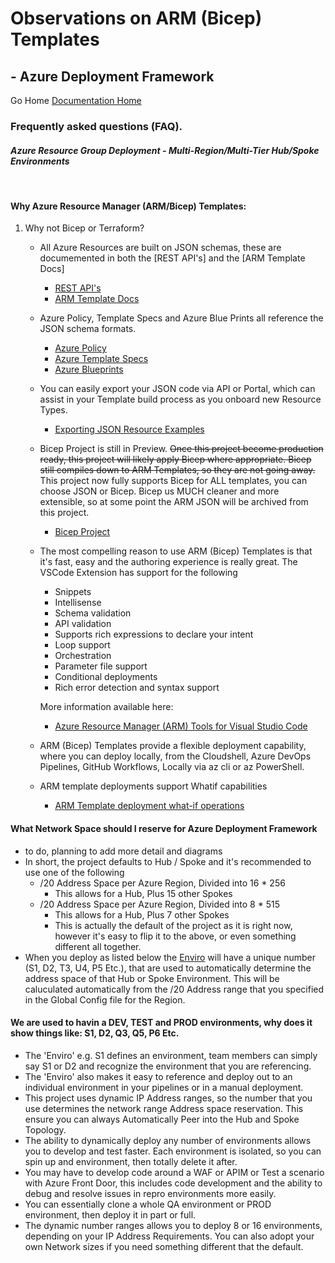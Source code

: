 #  Observations on ARM (Bicep) Templates # 

## - Azure Deployment Framework ## 
Go Home [Documentation Home](./ARM.md)

### Frequently asked questions (FAQ).

#### *Azure Resource Group Deployment - Multi-Region/Multi-Tier Hub/Spoke Environments*
<br/>

#### <a name="ARM"></a> Why Azure Resource Manager (ARM/Bicep) Templates:
1) Why not Bicep or Terraform?

    - All Azure Resources are built on JSON schemas, these are documemented in both the [REST API's] and the [ARM Template Docs]

        - [REST API's](https://docs.microsoft.com/en-us/rest/api/?view=Azure)
        - [ARM Template Docs](https://docs.microsoft.com/en-us/azure/templates/)
    
    - Azure Policy, Template Specs and Azure Blue Prints all reference the JSON schema formats.

        - [Azure Policy](https://docs.microsoft.com/en-us/azure/governance/policy/)
        - [Azure Template Specs](https://docs.microsoft.com/en-us/azure/azure-resource-manager/templates/template-specs?tabs=azure-powershell)
        - [Azure Blueprints](https://docs.microsoft.com/en-us/azure/governance/blueprints/overview)

    - You can easily export your JSON code via API or Portal, which can assist in your Template build process as you onboard new Resource Types.
        - [Exporting JSON Resource Examples](../ADF/1-PrereqsToDeploy/19-TestResourceHTTP.ps1)

    - Bicep Project is still in Preview. ~~Once this project become production ready, this project will likely apply Bicep where appropriate. Bicep still compiles down to ARM Templates, so they are not going away.~~ This project now fully supports Bicep for ALL templates, you can choose JSON or Bicep. Bicep us MUCH cleaner and more extensible, so at some point the ARM JSON will be archived from this project.

        - [Bicep Project](https://github.com/Azure/bicep/blob/main/README.md)
    
    - The most compelling reason to use ARM (Bicep) Templates is that it's fast, easy and the authoring experience is really great. The VSCode Extension has support for the following
    
        - Snippets
        - Intellisense
        - Schema validation
        - API validation
        - Supports rich expressions to declare your intent
        - Loop support
        - Orchestration
        - Parameter file support
        - Conditional deployments
        - Rich error detection and syntax support
        
        More information available here: 
            
        - [Azure Resource Manager (ARM) Tools for Visual Studio Code](https://marketplace.visualstudio.com/items?itemName=msazurermtools.azurerm-vscode-tools)

    - ARM (Bicep) Templates provide a flexible deployment capability, where you can deploy locally, from the Cloudshell, Azure DevOps Pipelines, GitHub Workflows, Locally via az cli or az PowerShell.
    
    - ARM template deployments support Whatif capabilities
        
        -  [ARM Template deployment what-if operations](https://docs.microsoft.com/en-us/azure/azure-resource-manager/templates/template-deploy-what-if?tabs=azure-powershell)

#### <a name="Network"></a> What Network Space should I reserve for Azure Deployment Framework
- to do, planning to add more detail and diagrams
- In short, the project defaults to Hub / Spoke and it's recommended to use one of the following
    - /20 Address Space per Azure Region, Divided into 16 * 256
        - This allows for a Hub, Plus 15 other Spokes
    - /20 Address Space per Azure Region, Divided into 8 * 515
        - This allows for a Hub, Plus 7 other Spokes
        - This is actually the default of the project as it is right now, however it's easy to flip it to the above, or even something different all together.
- When you deploy as listed below the [Enviro](#Enviro) will have a unique number (S1, D2, T3, U4, P5 Etc.), that are used to automatically determine the address space of that Hub or Spoke Environment. This will be caluculated automatically from the /20 Address range that you specified in the Global Config file for the Region.

#### <a name="Enviros"></a> We are used to havin a DEV, TEST and PROD environments, why does it show things like: S1, D2, Q3, Q5, P6 Etc.
- The 'Enviro' e.g. S1 defines an environment, team members can simply say S1 or D2 and recognize the environment that you are referencing.
- The 'Enviro' also makes it easy to reference and deploy out to an individual environment in your pipelines or in a manual deployment.
- This project uses dynamic IP Address ranges, so the number that you use determines the network range Address space reservation. This ensure you can always Automatically Peer into the Hub and Spoke Topology.
- The ability to dynamically deploy any number of environments allows you to develop and test faster. Each environment is isolated, so you can spin up and environment, then totally delete it after.
- You may have to develop code around a WAF or APIM or Test a scenario with Azure Front Door, this includes code development and the ability to debug and resolve issues in repro environments more easily.
- You can essentially clone a whole QA environment or PROD environment, then deploy it in part or full.
- The dynamic number ranges allows you to deploy 8 or 16 environments, depending on your IP Address Requirements. You can also adopt your own Network sizes if you need something different that the default.